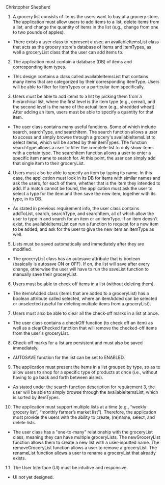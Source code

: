 Christopher Shepherd

1. A grocery list consists of items the users want to buy at a grocery store. The application must allow users to add items to a list, delete items from a list, and change the quantity of items in the list (e.g., change from one to two pounds of apples).
  - There exists a user class to represent a user, an availableItemsList class that acts as the grocery store's database of items and itemTypes, as well a groceryList class that the user can add items to.
2. The application must contain a database (DB) of ​items​ and corresponding ​item types​.
  - This design contains a class called availableItemsList that contains many items that are categorized by their corresponding itemType. Users will be able to filter for itemTypes or a particular item specifically.
3. Users must be able to add items to a list by picking them from a hierarchical list, where the first level is the item type (e.g., cereal), and the second level is the name of the actual item (e.g., shredded wheat). After adding an item, users must be able to specify a quantity for that item.
  - The user class contains many useful functions. Some of which include search, searchType, and searchItem. The search function allows a user to access and simply browse through a grocery's availableItemsList to select items, which will be sorted by their itemTypes. The function searchType allows a user to filter the complete list to only show items with a certain type. The searchItem function allows a user to enter a specific item name to search for. At this point, the user can simply add that single item to their groceryList.
4. Users must also be able to specify an item by typing its name. In this case, the application must look in its DB for items with similar names and ask the users, for each of them, whether that is the item they intended to add. If a match cannot be found, the application must ask the user to select a type for the item and then save the new item, together with its type, in its DB.
  - As stated in previous requirement info, the user class contains addToList, search, searchType, and searchItem, all of which allow the user to type in and search for an item or an itemType. If an item doesn't exist, the availableItemsList can run a function to request for a new item to be added, and ask for the user to give the new item an itemType as well.
5. Lists must be saved automatically and immediately after they are modified.
  - The groceryList class has an autosave attribute that is boolean (basically is autosave ON or OFF). If on, the list will save after every change, otherwise the user will have to run the saveList function to manually save their groceryList.
6. Users must be able to check off items in a list (without deleting them).
  - The itemsAdded class (items that are added to a groceryList) has a boolean attribute called selected, where an itemAdded can be selected or unselected (useful for deleting multiple items from a groceryList).
7. Users must also be able to clear all the check-off marks in a list at once.
  - The user class contains a checkOff function (to check off an item) as well as a clearChecked function that will remove the checked-off items from the user's groceryList.
8. Check-off marks for a list are persistent and must also be saved immediately.
  - AUTOSAVE function for the list can be set to ENABLED.
9. The application must present the items in a list grouped by type, so as to allow users to
shop for a specific type of products at once (i.e., without having to go back and forth
between aisles).
  - As stated under the search function description for requirement 3, the user will be able to simply browse through the availableItemsList, which is sorted by itemTypes.
10. The application must support multiple lists at a time (e.g., “weekly grocery list”, “monthly farmer’s market list”). Therefore, the application must provide the users with the ability to create, (re)name, select, and delete lists.
  - The user class has a "one-to-many" relationship with the groceryList class, meaning they can have multiple groceryLists. The newGroceryList function allows them to create a new list with a user-inputted name. The removeGroceryList function allows a user to remove a groceryList. The renameList function allows a user to rename a groceryList that already exists.
11. The User Interface (UI) must be intuitive and responsive.
  - UI not yet designed.
